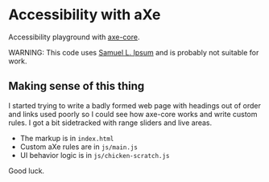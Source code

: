 # Accessibility with aXe

Accessibility playground with [axe-core](https://github.com/dequelabs/axe-core).

WARNING: This code uses [Samuel L. Ipsum](http://slipsum.com/) and is probably not suitable for work.

## Making sense of this thing

I started trying to write a badly formed web page with headings out of order and links used poorly so I could see how axe-core works and write custom rules. I got a bit sidetracked with range sliders and live areas.

* The markup is in `index.html`
* Custom aXe rules are in `js/main.js`
* UI behavior logic is in `js/chicken-scratch.js`

Good luck.
